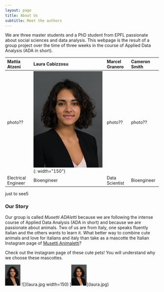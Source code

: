 ```yaml
---
layout: page
title: About Us
subtitle: Meet the authors
---
```


We are three master students and a PhD student from EPFL passionate about social sciences and data analysis. This webpage is the result of a group project over the time of three weeks in the course of Applied Data Analysis (ADA in short). 

| Mattia Atzeni | Laura Cabizzosu | Marcel Granero | Cameron Smith |
| :------ |:--- | :--- | :--- |
| photo?? | ![test image size](laura.jpg){: width="150"} | photo?? | photo?? | 
| Electrical Engineer | Bioengineer | Data Scientist | Bioengineer |


just to see5

### Our Story
 
Our group is called *Musetti ADAletti* because we are following the intense course of Applied Data Analysis (ADA in short) and because we are passionate about animals. Two of us are from Italy, one speaks fluently italian and the others wants to learn it. What better way to combine cute animals and love for italians and italy than take as a mascotte the Italian Instagram page of [Musetti Animaletti](https://www.instagram.com/musetti_animaletti/?hl=en)?

Check out the instagram page of these cute pets! You will understand why we choose these mascottes.

<img src="laura.jpg" width="50" />
![](laura.jpg width=150)
[<img src="laura.jpg" width="50"/>](laura.jpg)
